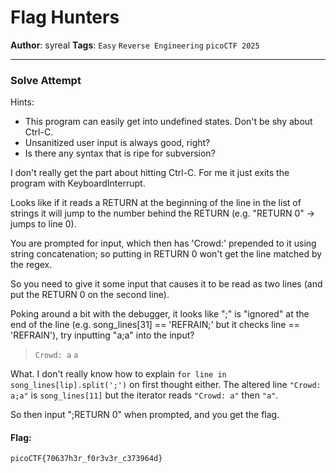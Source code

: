 Flag Hunters
============

**Author**: syreal
**Tags**: `Easy` `Reverse Engineering` `picoCTF 2025`

--------

### Solve Attempt

Hints:

- This program can easily get into undefined states. Don't be shy about Ctrl-C.
- Unsanitized user input is always good, right?
- Is there any syntax that is ripe for subversion?

I don't really get the part about hitting Ctrl-C. For me it just exits the program with KeyboardInterrupt.

Looks like if it reads a RETURN at the beginning of the line in the list of strings it will jump to the number behind the RETURN (e.g. "RETURN 0" -> jumps to line 0).

You are prompted for input, which then has 'Crowd:' prepended to it using string concatenation; so putting in RETURN 0 won't get the line matched by the regex.

So you need to give it some input that causes it to be read as two lines (and put the RETURN 0 on the second line).

Poking around a bit with the debugger, it looks like ";" is "ignored" at the end of the line (e.g. song_lines[31] == 'REFRAIN;' but it checks line == 'REFRAIN'), try inputting "a;a" into the input?

> `Crowd: a`
> `a`

What. I don't really know how to explain `for line in song_lines[lip].split(';')` on first thought either. The altered line `"Crowd: a;a"` is `song_lines[11]` but the iterator reads `"Crowd: a"` then `"a"`.

So then input ";RETURN 0" when prompted, and you get the flag.

#### Flag:

`picoCTF{70637h3r_f0r3v3r_c373964d}`